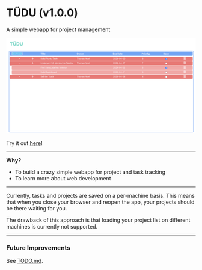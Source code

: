 # TÜDU (v1.0.0)

A simple webapp for project management

![App Preview](/assets/TUDU2.png)

Try it out [here](https://quaternio.github.io/tudu)!

---
**Why?**
- To build a crazy simple webapp for project and task tracking
- To learn more about web development

--- 
Currently, tasks and projects are saved on a per-machine basis. This means
that when you close your browser and reopen the app, your projects should
be there waiting for you.

The drawback of this approach is that loading your project list on different
machines is currently not supported.

---
### Future Improvements

See [TODO.md](https://github.com/quaternio/tudu/blob/main/TODO.md).
